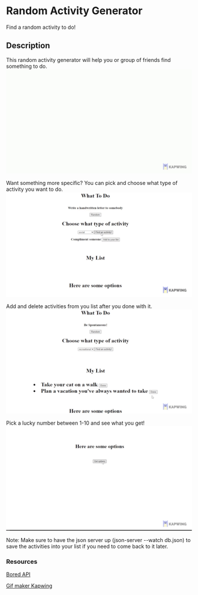 # Random Activity Generator
Find a random activity to do!

## Description
This random activity generator will help you or group of friends find something to do. 
![alt-text](./Gifs/RandomActivity.gif)

Want something more specific? You can pick and choose what type of activity you want to do.
![alt-text](./Gifs/FilterActivity.gif)

Add and delete activities from you list after you done with it.
![alt-text](./Gifs/DeleteActivity.gif)

Pick a lucky number between 1-10 and see what you get!
![alt-text](./Gifs/GetOptions.gif)

Note: Make sure to have the json server up (json-server --watch db.json) to save the activities into your list if you need to come back to it later. 
### Resources
<a href="https://www.boredapi.com/documentation">Bored API</a>

<a href="https://www.kapwing.com/">Gif maker Kapwing</a>
